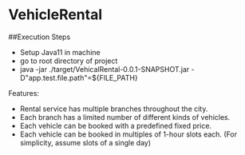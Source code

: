 # VehicleRental

##Execution Steps
- Setup Java11 in machine
- go to root directory of project
- java -jar ./target/VehicalRental-0.0.1-SNAPSHOT.jar -D"app.test.file.path"=${FILE_PATH}

Features:
- Rental service has multiple branches throughout the city.
- Each branch has a limited number of different kinds of vehicles.
- Each vehicle can be booked with a predefined fixed price.
- Each vehicle can be booked in multiples of 1-hour slots each. (For simplicity, assume slots of a single day)